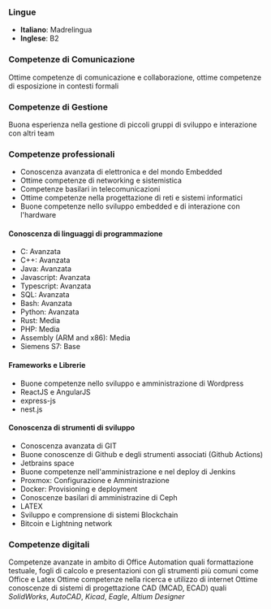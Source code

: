 
### Lingue

 - **Italiano**: Madrelingua
 - **Inglese**: B2

### Competenze di Comunicazione

Ottime competenze di comunicazione e collaborazione, ottime competenze di esposizione in contesti formali

### Competenze di Gestione

Buona esperienza nella gestione di piccoli gruppi di sviluppo e interazione con altri team

### Competenze professionali

 - Conoscenza avanzata di elettronica e del mondo Embedded
 - Ottime competenze di networking e sistemistica
 - Competenze basilari in telecomunicazioni
 - Ottime competenze nella progettazione di reti e sistemi informatici
 - Buone competenze nello sviluppo embedded e di interazione con l'hardware

#### Conoscenza di linguaggi di programmazione

 - C: Avanzata
 - C++: Avanzata
 - Java: Avanzata
 - Javascript: Avanzata
 - Typescript: Avanzata
 - SQL: Avanzata
 - Bash: Avanzata
 - Python: Avanzata
 - Rust: Media
 - PHP: Media
 - Assembly (ARM and x86): Media
 - Siemens S7: Base

#### Frameworks e Librerie

 - Buone competenze nello sviluppo e amministrazione di Wordpress 
 - ReactJS e AngularJS
 - express-js
 - nest.js

#### Conoscenza di strumenti di sviluppo

 - Conoscenza avanzata di GIT
 - Buone conoscenze di Github e degli strumenti associati (Github Actions)
 - Jetbrains space
 - Buone competenze nell'amministrazione e nel deploy di Jenkins
 - Proxmox: Configurazione e Amministrazione
 - Docker: Provisioning e deployment
 - Conoscenze basilari di amministrazine di Ceph
 - LATEX
 - Sviluppo e comprensione di sistemi Blockchain
 - Bitcoin e Lightning network

### Competenze digitali

Competenze avanzate in ambito di Office Automation quali formattazione testuale, fogli di calcolo e presentazioni con gli strumenti più comuni come Office e Latex
Ottime competenze nella ricerca e utilizzo di internet
Ottime conoscenze di sistemi di progettazione CAD (MCAD, ECAD) quali *SolidWorks*, *AutoCAD*, *Kicad*, *Eagle*, *Altium Designer*